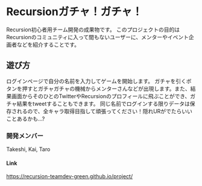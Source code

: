 # Recursionガチャ！ガチャ！
Recursion初心者用チーム開発の成果物です。
このプロジェクトの目的はRecursionのコミュニティに入って間もないユーザーに、メンターやイベント企画者などを紹介することです。

## 遊び方
ログインページで自分の名前を入力してゲームを開始します。
ガチャを引くボタンを押すとガチャガチャの機械からメンターさんなどが出現します。また、結果画面からそのひとのTwitterやRecursionのプロフィールに飛ぶことができ、ガチャ結果をtweetすることもできます。
同じ名前でログインする限りデータは保存されるので、全キャラ取得目指して頑張ってください！隠れURがでたらいいことあるかも...?

### 開発メンバー
Takeshi, Kai, Taro

#### Link
https://recursion-teamdev-green.github.io/project/
